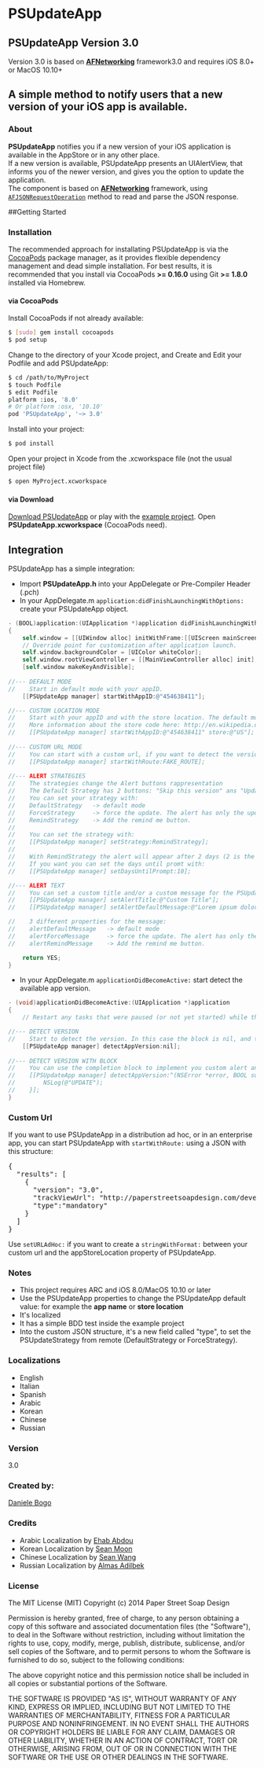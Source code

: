 PSUpdateApp
===========

## PSUpdateApp Version 3.0
Version 3.0 is based on **[AFNetworking](https://github.com/AFNetworking/AFNetworking/ "AFNetworking")** framework3.0 and requires iOS 8.0+ or MacOS 10.10+

## A simple method to notify users that a new version of your iOS app is available.

### About
**PSUpdateApp** notifies you if a new version of your iOS application is available in the AppStore or in any other place.<br />
If a new version is available, PSUpdateApp presents an UIAlertView, that informs you of the newer version, and gives you the option to update the application.<br />
The component is based on **[AFNetworking](https://github.com/AFNetworking/AFNetworking/ "AFNetworking")** framework, using [`AFJSONRequestOperation`](http://afnetworking.github.com/AFNetworking/Classes/AFJSONRequestOperation.html) method to read and parse the JSON response.<br />

##Getting Started

### Installation

The recommended approach for installating PSUpdateApp is via the [CocoaPods](http://cocoapods.org/) package manager, as it provides flexible dependency management and dead simple installation. For best results, it is recommended that you install via CocoaPods **>= 0.16.0** using Git **>= 1.8.0** installed via Homebrew.

#### via CocoaPods

Install CocoaPods if not already available:

``` bash
$ [sudo] gem install cocoapods
$ pod setup
```

Change to the directory of your Xcode project, and Create and Edit your Podfile and add PSUpdateApp:

``` bash
$ cd /path/to/MyProject
$ touch Podfile
$ edit Podfile
platform :ios, '8.0' 
# Or platform :osx, '10.10'
pod 'PSUpdateApp', '~> 3.0'
```

Install into your project:

``` bash
$ pod install
```

Open your project in Xcode from the .xcworkspace file (not the usual project file)

``` bash
$ open MyProject.xcworkspace
```

#### via Download

[Download PSUpdateApp](https://github.com/danielebogo/PSUpdateApp/archive/master.zip) or play with the [example project](https://github.com/danielebogo/PSUpdateApp/tree/master/Projects). Open **PSUpdateApp.xcworkspace** (CocoaPods need).

## Integration

PSUpdateApp has a simple integration:

- Import **PSUpdateApp.h** into your AppDelegate or Pre-Compiler Header (.pch)
- In your AppDelegate.m `application:didFinishLaunchingWithOptions:` create your PSUpdateApp object.

``` objective-c
- (BOOL)application:(UIApplication *)application didFinishLaunchingWithOptions:(NSDictionary *)launchOptions
{
    self.window = [[UIWindow alloc] initWithFrame:[[UIScreen mainScreen] bounds]];
    // Override point for customization after application launch.
    self.window.backgroundColor = [UIColor whiteColor];
    self.window.rootViewController = [[MainViewController alloc] init];
    [self.window makeKeyAndVisible];
    
//--- DEFAULT MODE
//    Start in default mode with your appID.
    [[PSUpdateApp manager] startWithAppID:@"454638411"];

//--- CUSTOM LOCATION MODE
//    Start with your appID and with the store location. The default mode set the store location by the device location.
//    More information about the store code here: http://en.wikipedia.org/wiki/ISO_3166-1_alpha-2
//    [[PSUpdateApp manager] startWithAppID:@"454638411" store:@"US"];
  
//--- CUSTOM URL MODE
//    You can start with a custom url, if you want to detect the version about a ad hoc distribution app.
//    [[PSUpdateApp manager] startWithRoute:FAKE_ROUTE];
    
//--- ALERT STRATEGIES
//    The strategies change the Alert buttons rappresentation
//    The Default Strategy has 2 buttons: "Skip this version" ans "Update"
//    You can set your strategy with:
//    DefaultStrategy   -> default mode
//    ForceStrategy     -> force the update. The alert has only the update button
//    RemindStrategy    -> Add the remind me button.
//    
//    You can set the strategy with:
//    [[PSUpdateApp manager] setStrategy:RemindStrategy];
//    
//    With RemindStrategy the alert will appear after 2 days (2 is the default value) from the remind action.
//    If you want you can set the days until promt with:
//    [[PSUpdateApp manager] setDaysUntilPrompt:10];

//--- ALERT TEXT
//    You can set a custom title and/or a custom message for the PSUpdateApp alert
//    [[PSUpdateApp manager] setAlertTitle:@"Custom Title"];
//    [[PSUpdateApp manager] setAlertDefaultMessage:@"Lorem ipsum dolor sit amet, consectetur adipiscing elit."];

//    3 different properties for the message:
//    alertDefaultMessage   -> default mode
//    alertForceMessage     -> force the update. The alert has only the update button
//    alertRemindMessage    -> Add the remind me button.

    return YES;
}
```
- In your AppDelegate.m `applicationDidBecomeActive:` start detect the available app version.

``` objective-c
- (void)applicationDidBecomeActive:(UIApplication *)application
{
    // Restart any tasks that were paused (or not yet started) while the application was inactive. If the application was previously in the background, optionally refresh the user interface.

//--- DETECT VERSION
//    Start to detect the version. In this case the block is nil, and the component use the default alert
    [[PSUpdateApp manager] detectAppVersion:nil];
    
//--- DETECT VERSION WITH BLOCK
//    You can use the completion block to implement you custom alert and actions
//    [[PSUpdateApp manager] detectAppVersion:^(NSError *error, BOOL success) {
//        NSLog(@"UPDATE");
//    }];
}
```
### Custom Url

If you want to use PSUpdateApp in a distribution ad hoc, or in an enterprise app, you can start PSUpdateApp with `startWithRoute:` using a JSON with this structure:

<pre>
{
  "results": [
    {
      "version": "3.0",
      "trackViewUrl": "http://paperstreetsoapdesign.com/development/updateapp/update.html",
      "type":"mandatory"
    }
  ]
}
</pre>

Use `setURLAdHoc:` if you want to create a `stringWithFormat:` between your custom url and the appStoreLocation property of PSUpdateApp.

### Notes

- This project requires ARC and iOS 8.0/MacOS 10.10 or later
- Use the PSUpdateApp properties to change the PSUpdateApp default value: for example the **app name** or **store location**
- It's localized
- It has a simple BDD test inside the example project
- Into the custom JSON structure, it's a new field called "type", to set the PSUpdateStrategy from remote (DefaultStrategy or ForceStrategy).

### Localizations
- English
- Italian
- Spanish
- Arabic
- Korean
- Chinese
- Russian

### Version

3.0

### Created by:

[Daniele Bogo](http://paperstreetsoapdesign.com)  

### Credits
- Arabic Localization by [Ehab Abdou](https://github.com/XemaCobra)
- Korean Localization by [Sean Moon](https://github.com/seanmoon)
- Chinese Localization by [Sean Wang](https://github.com/Sean-Wang)
- Russian Localization by [Almas Adilbek](https://github.com/mixdesign)

### License
The MIT License (MIT)
Copyright (c) 2014 Paper Street Soap Design

Permission is hereby granted, free of charge, to any person obtaining a copy of this software and associated documentation files (the "Software"), to deal in the Software without restriction, including without limitation the rights to use, copy, modify, merge, publish, distribute, sublicense, and/or sell copies of the Software, and to permit persons to whom the Software is furnished to do so, subject to the following conditions:

The above copyright notice and this permission notice shall be included in all copies or substantial portions of the Software.

THE SOFTWARE IS PROVIDED "AS IS", WITHOUT WARRANTY OF ANY KIND, EXPRESS OR IMPLIED, INCLUDING BUT NOT LIMITED TO THE WARRANTIES OF MERCHANTABILITY, FITNESS FOR A PARTICULAR PURPOSE AND NONINFRINGEMENT. IN NO EVENT SHALL THE AUTHORS OR COPYRIGHT HOLDERS BE LIABLE FOR ANY CLAIM, DAMAGES OR OTHER LIABILITY, WHETHER IN AN ACTION OF CONTRACT, TORT OR OTHERWISE, ARISING FROM, OUT OF OR IN CONNECTION WITH THE SOFTWARE OR THE USE OR OTHER DEALINGS IN THE SOFTWARE.
